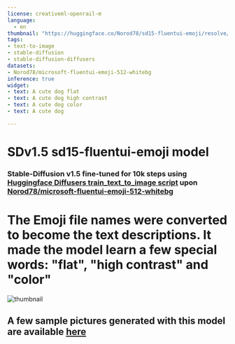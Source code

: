 ```yaml
---
license: creativeml-openrail-m
language: 
  - en
thumbnail: "https://huggingface.co/Norod78/sd15-fluentui-emoji/resolve/main/sample_images/sd15-fluentui-emoji-Thumbnail.png"
tags:
- text-to-image
- stable-diffusion
- stable-diffusion-diffusers
datasets:
- Norod78/microsoft-fluentui-emoji-512-whitebg
inference: true
widget:
- text: A cute dog flat
- text: A cute dog high contrast
- text: A cute dog color
- text: A cute dog

---
```


# SDv1.5 sd15-fluentui-emoji model
### Stable-Diffusion v1.5 fine-tuned for 10k steps using [Huggingface Diffusers train_text_to_image script](https://github.com/huggingface/diffusers/blob/main/examples/text_to_image/train_text_to_image.py)  upon [Norod78/microsoft-fluentui-emoji-512-whitebg](https://huggingface.co/datasets/Norod78/microsoft-fluentui-emoji-512-whitebg)
# The Emoji file names were converted to become the text descriptions. It made the model learn a few special words: "flat", "high contrast" and "color"

![thumbnail](https://huggingface.co/Norod78/sd15-fluentui-emoji/resolve/main/sample_images/sd15-fluentui-emoji-Thumbnail.png)

## A few sample pictures generated with this model are available [here](https://huggingface.co/Norod78/sd15-fluentui-emoji/tree/main/sample_images)
